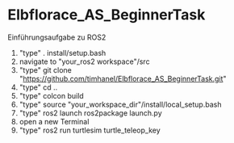 # Elbflorace_AS_BeginnerTask
 Einführungsaufgabe zu ROS2
 
1. "type" . install/setup.bash
2.  navigate to "your_ros2 workspace"/src
3. "type" git clone "https://github.com/timhanel/Elbflorace_AS_BeginnerTask.git"
4. "type" cd ..
4. "type" colcon build
5. "type" source "your_workspace_dir"/install/local_setup.bash
6. "type" ros2 launch ros2package launch.py
7. open a new Terminal 
8. "type" ros2 run turtlesim turtle_teleop_key

